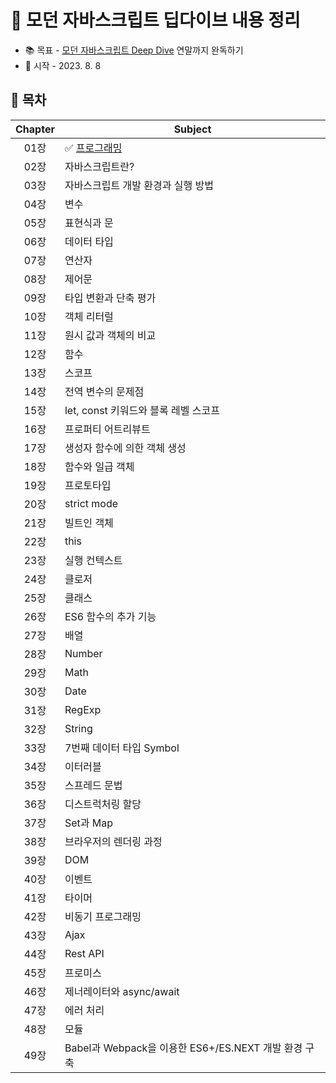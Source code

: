 # 📝 모던 자바스크립트 딥다이브 내용 정리
- 📚 목표 - [모던 자바스크립트 Deep Dive](https://www.aladin.co.kr/shop/wproduct.aspx?ItemId=251552545&start=slayer) 연말까지 완독하기
- 📅 시작 - 2023. 8. 8


## 📌 목차
|**Chapter**|**Subject**|
|:--:|--|
|01장|✅ [프로그래밍](https://github.com/xoxojw/modern-js-deep-dive/tree/main/chapters/01장_프로그래밍.md)|
|02장|자바스크립트란?|
|03장|자바스크립트 개발 환경과 실행 방법|
|04장|변수|
|05장|표현식과 문|
|06장|데이터 타입|
|07장|연산자|
|08장|제어문|
|09장|타입 변환과 단축 평가|
|10장|객체 리터럴|
|11장|원시 값과 객체의 비교|
|12장|함수|
|13장|스코프|
|14장|전역 변수의 문제점|
|15장|let, const 키워드와 블록 레벨 스코프|
|16장|프로퍼티 어트리뷰트|
|17장|생성자 함수에 의한 객체 생성|
|18장|함수와 일급 객체|
|19장|프로토타입|
|20장|strict mode|
|21장|빌트인 객체|
|22장|this|
|23장|실행 컨텍스트|
|24장|클로저|
|25장|클래스|
|26장|ES6 함수의 추가 기능|
|27장|배열|
|28장|Number|
|29장|Math|
|30장|Date|
|31장|RegExp|
|32장|String|
|33장|7번째 데이터 타입 Symbol|
|34장|이터러블|
|35장|스프레드 문법|
|36장|디스트럭처링 할당|
|37장|Set과 Map|
|38장|브라우저의 렌더링 과정|
|39장|DOM|
|40장|이벤트|
|41장|타이머|
|42장|비동기 프로그래밍|
|43장|Ajax|
|44장|Rest API|
|45장|프로미스|
|46장|제너레이터와 async/await|
|47장|에러 처리|
|48장|모듈|
|49장|Babel과 Webpack을 이용한 ES6+/ES.NEXT 개발 환경 구축|